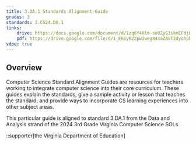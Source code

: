 ```yaml
---
title: 3.DA.1 Standards Alignment Guide
grades: 3
standards: 3.CS24.DA.1
links:
    drive: https://docs.google.com/document/d/1zq6Y4Hlm-soUZyG3ikmEFdjEIN26GZBBl8FEbB0eAn4/edit?usp=drive_link
    pdf: https://drive.google.com/file/d/1_E6IyKZZpwIweg84xaZAxTZdyohpbNFD/view?usp=drive_link
vdoe: true
---
```


## Overview

Computer Science Standard Alignment Guides are resources for teachers working to integrate computer science into their core curriculum. These guides explain the standards, give a sample activity or lesson that teaches the standard, and provide ways to incorporate CS learning experiences into other subject areas. 

This particular guide is aligned to standard 3.DA.1 from the Data and Analysis strand of the 2024 3rd Grade Virginia Computer Science SOLs.

::supporter[the Virginia Department of Education]